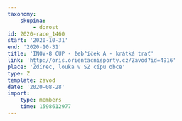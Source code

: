 ```yaml
---
taxonomy:
    skupina:
        - dorost
id: 2020-race_1460
start: '2020-10-31'
end: '2020-10-31'
title: 'INOV-8 CUP - žebříček A - krátká trať'
link: 'http://oris.orientacnisporty.cz/Zavod?id=4916'
place: 'Ždírec, louka v SZ cípu obce'
type: Z
template: zavod
date: '2020-08-28'
import:
    type: members
    time: 1598612977
---
```


